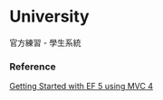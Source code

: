 # University

官方練習 - 學生系統

### Reference
[Getting Started with EF 5 using MVC 4](https://learn.microsoft.com/en-us/aspnet/mvc/overview/older-versions/getting-started-with-ef-5-using-mvc-4/)
